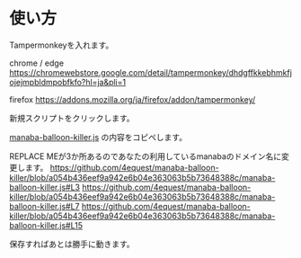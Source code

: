 # 使い方
Tampermonkeyを入れます。

chrome / edge
https://chromewebstore.google.com/detail/tampermonkey/dhdgffkkebhmkfjojejmpbldmpobfkfo?hl=ja&pli=1

firefox
https://addons.mozilla.org/ja/firefox/addon/tampermonkey/

新規スクリプトをクリックします。

[manaba-balloon-killer.js](https://github.com/4equest/manaba-balloon-killer/blob/main/manaba-balloon-killer.js) の内容をコピペします。

REPLACE MEが3か所あるのであなたの利用しているmanabaのドメイン名に変更します。
https://github.com/4equest/manaba-balloon-killer/blob/a054b436eef9a942e6b04e363063b5b73648388c/manaba-balloon-killer.js#L3
https://github.com/4equest/manaba-balloon-killer/blob/a054b436eef9a942e6b04e363063b5b73648388c/manaba-balloon-killer.js#L7
https://github.com/4equest/manaba-balloon-killer/blob/a054b436eef9a942e6b04e363063b5b73648388c/manaba-balloon-killer.js#L15

保存すればあとは勝手に動きます。
